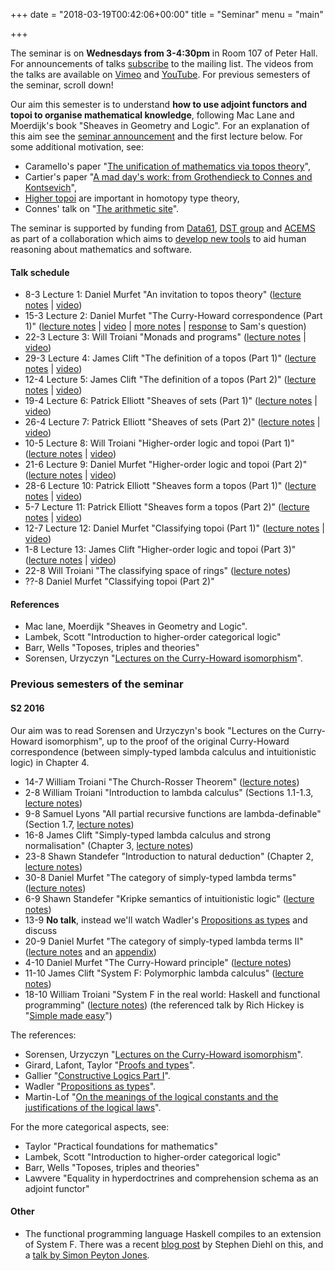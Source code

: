 +++
date = "2018-03-19T00:42:06+00:00"
title = "Seminar"
menu = "main"

+++

The seminar is on **Wednesdays from 3-4:30pm** in Room 107 of Peter Hall. For announcements of talks [subscribe](http://www.tinyletter.com/dmurfet) to the mailing list. The videos from the talks are available on [Vimeo](https://vimeo.com/channels/1356315) and [YouTube](https://www.youtube.com/channel/UCJTk6uSbSsclXN8v3b27_QQ/videos?flow=list&live_view=500&view=0&sort=dd). For previous semesters of the seminar, scroll down!

Our aim this semester is to understand **how to use adjoint functors and topoi to organise mathematical knowledge**, following Mac Lane and Moerdijk's book "Sheaves in Geometry and Logic". For an explanation of this aim see the [seminar announcement](http://therisingsea.org/notes/seminar-2018-sem1.pdf) and the first lecture below. For some additional motivation, see:

  * Caramello's paper "[The unification of mathematics via topos theory](https://arxiv.org/abs/1006.3930)",
  * Cartier's paper "[A mad day's work: from Grothendieck to Connes and Kontsevich](http://www.ams.org/journals/bull/2001-38-04/S0273-0979-01-00913-2/home.html)",
  * [Higher topoi](https://ncatlab.org/nlab/show/%28infinity%2C1%29-topos) are important in homotopy type theory,
  * Connes' talk on "[The arithmetic site](https://www.youtube.com/watch?v=FaGXxXuRhBI)".
  
The seminar is supported by funding from [Data61](https://www.data61.csiro.au/), [DST group](https://www.dst.defence.gov.au/) and [ACEMS](https://acems.org.au/home) as part of a collaboration which aims to [develop new tools](http://therisingsea.org/notes/fmme.pdf) to aid human reasoning about mathematics and software.
  
#### Talk schedule

  * 8-3 Lecture 1: Daniel Murfet "An invitation to topos theory" ([lecture notes](http://therisingsea.org/notes/ch2018-lecture1.pdf) | [video](https://vimeo.com/259518045))
  * 15-3 Lecture 2: Daniel Murfet "The Curry-Howard correspondence (Part 1)" ([lecture notes](http://therisingsea.org/notes/ch2018-lecture2.pdf) | [video](https://vimeo.com/260227984) | [more notes](http://therisingsea.org/notes/talk-ch.pdf) | [response](http://therisingsea.org/notes/samq.pdf) to Sam's question)
  * 22-3 Lecture 3: Will Troiani "Monads and programs" ([lecture notes](http://therisingsea.org/notes/ch2018-lecture3.pdf) | [video](https://vimeo.com/261278443))
  * 29-3 Lecture 4: James Clift "The definition of a topos (Part 1)" ([lecture notes](http://therisingsea.org/notes/ch2018-lecture4.pdf) | [video](https://vimeo.com/262515533))
  * 12-4 Lecture 5: James Clift "The definition of a topos (Part 2)" ([lecture notes](http://therisingsea.org/notes/ch2018-lecture4.pdf) | [video](https://vimeo.com/264398841))
  * 19-4 Lecture 6: Patrick Elliott "Sheaves of sets (Part 1)" ([lecture notes](http://therisingsea.org/notes/ch2018-lecture6.pdf) | [video](https://vimeo.com/268009512))
  * 26-4 Lecture 7: Patrick Elliott "Sheaves of sets (Part 2)" ([lecture notes](http://therisingsea.org/notes/ch2018-lecture7.pdf) | [video](https://vimeo.com/268205555))
  * 10-5 Lecture 8: Will Troiani "Higher-order logic and topoi (Part 1)" ([lecture notes](http://therisingsea.org/notes/ch2018-lecture8.pdf) | [video](https://vimeo.com/269326119))
  * 21-6 Lecture 9: Daniel Murfet "Higher-order logic and topoi (Part 2)" ([lecture notes](http://therisingsea.org/notes/ch2018-lecture9.pdf) | [video](https://vimeo.com/276873346))
  * 28-6 Lecture 10: Patrick Elliott "Sheaves form a topos (Part 1)" ([lecture notes](http://therisingsea.org/notes/ch2018-lecture10.pdf) | [video](https://vimeo.com/277558756))
  * 5-7 Lecture 11: Patrick Elliott "Sheaves form a topos (Part 2)" ([lecture notes](http://therisingsea.org/notes/ch2018-lecture11.pdf) | [video](https://vimeo.com/279269351))
  * 12-7 Lecture 12: Daniel Murfet "Classifying topoi (Part 1)" ([lecture notes](http://therisingsea.org/notes/ch2018-lecture12.pdf) | [video](https://vimeo.com/279740146))
  * 1-8 Lecture 13: James Clift "Higher-order logic and topoi (Part 3)" ([lecture notes](http://therisingsea.org/notes/ch2018-lecture13.pdf) | [video](https://vimeo.com/283164538))
  * 22-8 Will Troiani "The classifying space of rings" ([lecture notes](http://therisingsea.org/notes/ch2018-lecture14.pdf))
  * ??-8 Daniel Murfet "Classifying topoi (Part 2)"
  
#### References

  * Mac lane, Moerdijk "Sheaves in Geometry and Logic".
  * Lambek, Scott "Introduction to higher-order categorical logic"
  * Barr, Wells "Toposes, triples and theories" 
  * Sorensen, Urzyczyn "[Lectures on the Curry-Howard isomorphism](https://www.elsevier.com/books/lectures-on-the-curry-howard-isomorphism/sorensen/978-0-444-52077-7)".
  
### Previous semesters of the seminar
  
#### S2 2016

Our aim was to read Sorensen and Urzyczyn's book "Lectures on the Curry-Howard isomorphism", up to the proof of the original Curry-Howard correspondence (between simply-typed lambda calculus and intuitionistic logic) in Chapter 4.

  * 14-7 William Troiani "The Church-Rosser Theorem" ([lecture notes](http://therisingsea.org/notes/talk-will-churchrosser.pdf))
  * 2-8 William Troiani "Introduction to lambda calculus" (Sections 1.1-1.3, [lecture notes](http://therisingsea.org/notes/talk-will-lambda.pdf))
  * 9-8 Samuel Lyons "All partial recursive functions are lambda-definable" (Section 1.7, [lecture notes](http://therisingsea.org/notes/talk-sam-definable.pdf))
  * 16-8 James Clift "Simply-typed lambda calculus and strong normalisation" (Chapter 3, [lecture notes](http://therisingsea.org/notes/talk-james-simplytyped.pdf))
  * 23-8 Shawn Standefer "Introduction to natural deduction" (Chapter 2, [lecture notes](http://therisingsea.org/notes/talk-shawn-introintuit.pdf))
  * 30-8 Daniel Murfet "The category of simply-typed lambda terms" ([lecture notes](http://therisingsea.org/notes/talk-catsimplytyped.pdf))
  * 6-9 Shawn Standefer "Kripke semantics of intuitionistic logic" ([lecture notes](http://therisingsea.org/notes/talk-shawn-kripke.pdf))
  * 13-9 **No talk**, instead we'll watch Wadler's [Propositions as types](https://www.youtube.com/watch?v=IOiZatlZtGU) and discuss
  * 20-9 Daniel Murfet "The category of simply-typed lambda terms II" ([lecture notes](http://therisingsea.org/notes/talk-catsimplytyped2.pdf) and an [appendix](http://therisingsea.org/notes/talk-catsimplytyped2-cuts.pdf))
  * 4-10 Daniel Murfet "The Curry-Howard principle" ([lecture notes](http://therisingsea.org/notes/talk-ch.pdf))
  * 11-10 James Clift "System F: Polymorphic lambda calculus" ([lecture notes](http://therisingsea.org/notes/talk-james-systemF.pdf))
  * 18-10 William Troiani "System F in the real world: Haskell and functional programming" ([lecture notes](http://therisingsea.org/notes/talk-will-haskell.pdf)) (the referenced talk by Rich Hickey is "[Simple made easy](https://www.infoq.com/presentations/Simple-Made-Easy)")
  
The references:

  * Sorensen, Urzyczyn "[Lectures on the Curry-Howard isomorphism](http://bookzz.org/s/?q=Lectures+on+the+Curry-Howard+Isomorphism&yearFrom=&yearTo=&language=&extension=&t=0)".
  * Girard, Lafont, Taylor "[Proofs and types](http://www.paultaylor.eu/stable/prot.pdf)".
  * Gallier "[Constructive Logics Part I](https://ai2-s2-pdfs.s3.amazonaws.com/55ec/dffd387d44e3d939a8a7dacf7c655a84a793.pdf)".
  * Wadler "[Propositions as types](http://homepages.inf.ed.ac.uk/wadler/papers/propositions-as-types/propositions-as-types.pdf)".
  * Martin-Lof "[On the meanings of the logical constants and the justifications of the logical laws](https://www.andrew.cmu.edu/user/ulrikb/80-518-818/MartinLof83.pdf)".
  
For the more categorical aspects, see:

  * Taylor "Practical foundations for mathematics"
  * Lambek, Scott "Introduction to higher-order categorical logic"
  * Barr, Wells "Toposes, triples and theories"
  * Lawvere "Equality in hyperdoctrines and comprehension schema as an adjoint functor"

#### Other

* The functional programming language Haskell compiles to an extension of System F. There was a recent [blog post](http://www.stephendiehl.com/posts/ghc_03.html) by Stephen Diehl on this, and a [talk by Simon Peyton Jones](https://www.youtube.com/watch?v=uR_VzYxvbxg).

